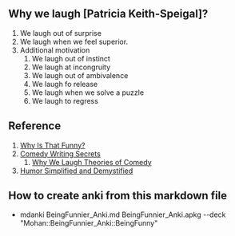 ## Why we laugh [Patricia Keith-Speigal]?

1. We laugh out of surprise
2. We laugh when we feel superior.
3. Additional motivation
   1. We laugh out of instinct
   2. We laugh at incongruity
   3. We laugh out of ambivalence
   4. We laugh fo release
   5. We laugh when we solve a puzzle
   6. We laugh to regress


## Reference
1. [Why Is That Funny?](https://news.ycombinator.com/item?id=33299987)
2. [Comedy Writing Secrets](https://read.amazon.com/?asin=B01AOH7B64&ref_=kwl_kr_iv_rec_1&languge=en-US)
   1. [Why We Laugh Theories of Comedy](https://www.bookshep.com/funny/why-we-laugh-theories-of-comedy.html)
3. [Humor Simplified and Demystified](https://afunnieryou.com/humor-simplified-demystified/)

## How to create anki from this markdown file

* mdanki BeingFunnier_Anki.md BeingFunnier_Anki.apkg --deck "Mohan::BeingFunnier_Anki::BeingFunny"
